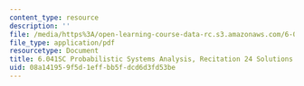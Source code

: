 ```yaml
---
content_type: resource
description: ''
file: /media/https%3A/open-learning-course-data-rc.s3.amazonaws.com/6-041sc-probabilistic-systems-analysis-and-applied-probability-fall-2013/08a141959f5d1effbb5fdcd6d3fd53be_MIT6_041SCF13_rec24_sol.pdf
file_type: application/pdf
resourcetype: Document
title: 6.041SC Probabilistic Systems Analysis, Recitation 24 Solutions
uid: 08a14195-9f5d-1eff-bb5f-dcd6d3fd53be
---
```

